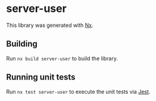 # server-user

This library was generated with [Nx](https://nx.dev).



## Building

Run `nx build server-user` to build the library.





## Running unit tests

Run `nx test server-user` to execute the unit tests via [Jest](https://jestjs.io).


